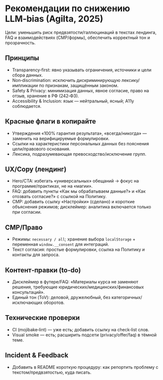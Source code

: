 ﻿# Рекомендации по снижению LLM‑bias (Agilta, 2025)

Цели: уменьшить риск предвзятости/галлюцинаций в текстах лендинга, FAQ и взаимодействиях (CMP/формы), обеспечить корректный тон и прозрачность.

## Принципы
- Transparency‑first: явно указывать ограничения, источники и цели сбора данных.
- Non‑discrimination: исключить дискриминирующую лексику/импликации по признакам, защищённым законом.
- Safety & Privacy: минимизация данных, явное согласие, право на отзыв, хранение в РФ (242‑ФЗ).
- Accessibility & Inclusion: язык — нейтральный, ясный; A11y соблюдается.

## Красные флаги в копирайте
- Утверждения «100% гарантия результата», «всегда/никогда» — заменить на верифицируемые формулировки.
- Ссылки на характеристики персональных данных без пояснения цели/правового основания.
- Лексика, подразумевающая превосходство/исключение групп.

## UX/Copy (лендинг)
- Hero/CTA: избегать «универсальных» обещаний → фокус на программе/практиках, не на «магии».
- FAQ: добавить пункты «Как мы обрабатываем данные?» и «Как отозвать согласие?» с ссылкой на Политику.
- CMP: добавить ссылку «Настройки» (сделано) и короткие объяснения режимов; дисклеймер: аналитика включается только при согласии.

## CMP/Право
- Режимы: `necessary / all`; хранение выбора `localStorage` + переменная `window.__consent` для интеграций.
- Текст согласия: простые формулировки, ссылка на Политику и контакты для запроса.

## Контент‑правки (to‑do)
- Дисклеймер в футере/FAQ: «Материалы курса не заменяют решения, требующие юридических/медицинских/финансовых консультаций».
- Единый тон (ToV): деловой, дружелюбный, без категоричных/исключающих оборотов.

## Технические проверки
- CI (mojibake‑lint) — уже есть; добавить ссылку на check‑list слов.
- Visual smoke — есть; расширить подсети (privacy/offer/faq) в тёмной теме.

## Incident & Feedback
- Добавить в README короткую процедуру: как репортить проблему с текстом/предвзятостью, куда писать.
